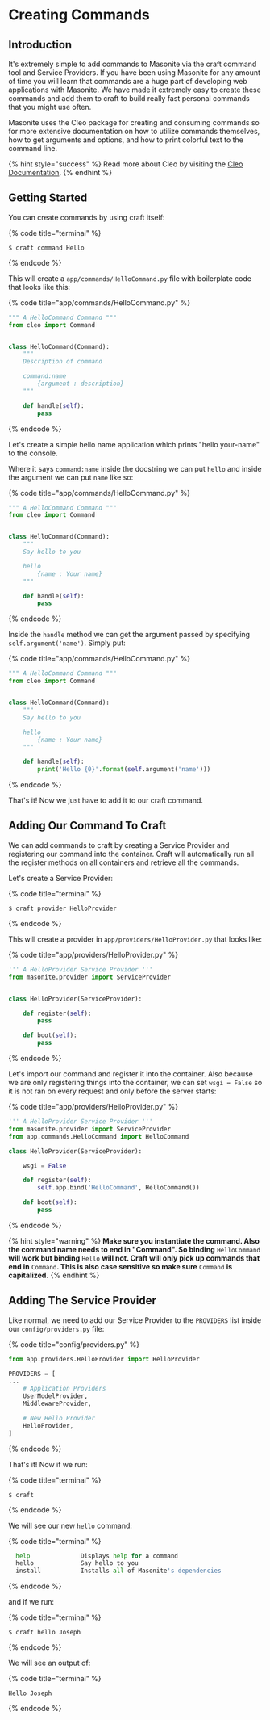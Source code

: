 # Creating Commands

## Introduction

It's extremely simple to add commands to Masonite via the craft command tool and Service Providers. If you have been using Masonite for any amount of time you will learn that commands are a huge part of developing web applications with Masonite. We have made it extremely easy to create these commands and add them to craft to build really fast personal commands that you might use often.

Masonite uses the Cleo package for creating and consuming commands so for more extensive documentation on how to utilize commands themselves, how to get arguments and options, and how to print colorful text to the command line.

{% hint style="success" %}
Read more about Cleo by visiting the [Cleo Documentation](http://cleo.readthedocs.io/en/latest/).
{% endhint %}

## Getting Started

You can create commands by using craft itself:

{% code title="terminal" %}
```text
$ craft command Hello
```
{% endcode %}

This will create a `app/commands/HelloCommand.py` file with boilerplate code that looks like this:

{% code title="app/commands/HelloCommand.py" %}
```python
""" A HelloCommand Command """
from cleo import Command


class HelloCommand(Command):
    """
    Description of command

    command:name
        {argument : description}
    """

    def handle(self):
        pass
```
{% endcode %}

Let's create a simple hello name application which prints "hello your-name" to the console.

Where it says `command:name` inside the docstring we can put `hello` and inside the argument we can put `name` like so:

{% code title="app/commands/HelloCommand.py" %}
```python
""" A HelloCommand Command """
from cleo import Command


class HelloCommand(Command):
    """
    Say hello to you

    hello
        {name : Your name}
    """

    def handle(self):
        pass
```
{% endcode %}

Inside the `handle` method we can get the argument passed by specifying `self.argument('name')`. Simply put:

{% code title="app/commands/HelloCommand.py" %}
```python
""" A HelloCommand Command """
from cleo import Command


class HelloCommand(Command):
    """
    Say hello to you

    hello
        {name : Your name}
    """

    def handle(self):
        print('Hello {0}'.format(self.argument('name')))
```
{% endcode %}

That's it! Now we just have to add it to our craft command.

## Adding Our Command To Craft

We can add commands to craft by creating a Service Provider and registering our command into the container. Craft will automatically run all the register methods on all containers and retrieve all the commands.

Let's create a Service Provider:

{% code title="terminal" %}
```text
$ craft provider HelloProvider
```
{% endcode %}

This will create a provider in `app/providers/HelloProvider.py` that looks like:

{% code title="app/providers/HelloProvider.py" %}
```python
''' A HelloProvider Service Provider '''
from masonite.provider import ServiceProvider


class HelloProvider(ServiceProvider):

    def register(self):
        pass

    def boot(self):
        pass
```
{% endcode %}

Let's import our command and register it into the container. Also because we are only registering things into the container, we can set `wsgi = False` so it is not ran on every request and only before the server starts:

{% code title="app/providers/HelloProvider.py" %}
```python
''' A HelloProvider Service Provider '''
from masonite.provider import ServiceProvider
from app.commands.HelloCommand import HelloCommand

class HelloProvider(ServiceProvider):

    wsgi = False

    def register(self):
        self.app.bind('HelloCommand', HelloCommand())

    def boot(self):
        pass
```
{% endcode %}

{% hint style="warning" %}
**Make sure you instantiate the command. Also the command name needs to end in "Command". So binding** `HelloCommand` **will work but binding** `Hello` **will not. Craft will only pick up commands that end in** `Command`**. This is also case sensitive so make sure** `Command` **is capitalized.**
{% endhint %}

## Adding The Service Provider

Like normal, we need to add our Service Provider to the `PROVIDERS` list inside our `config/providers.py` file:

{% code title="config/providers.py" %}
```python
from app.providers.HelloProvider import HelloProvider

PROVIDERS = [
...
    # Application Providers
    UserModelProvider,
    MiddlewareProvider,

    # New Hello Provider
    HelloProvider,
]
```
{% endcode %}

That's it! Now if we run:

{% code title="terminal" %}
```text
$ craft
```
{% endcode %}

We will see our new `hello` command:

{% code title="terminal" %}
```python
  help              Displays help for a command
  hello             Say hello to you
  install           Installs all of Masonite's dependencies
```
{% endcode %}

and if we run:

{% code title="terminal" %}
```text
$ craft hello Joseph
```
{% endcode %}

We will see an output of:

{% code title="terminal" %}
```text
Hello Joseph
```
{% endcode %}

